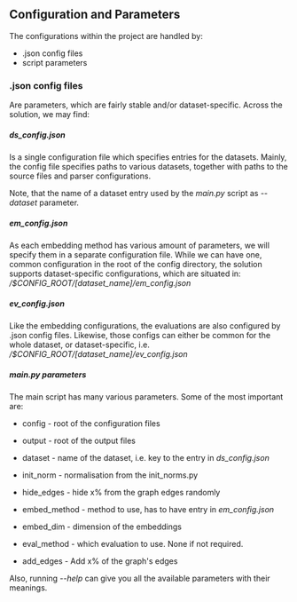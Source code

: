 Configuration and Parameters
-----------------------

The configurations within the project are handled by:
* .json config files
* script parameters

### .json config files
Are parameters, which are fairly stable and/or dataset-specific. Across the solution, we may find:

##### ds_config.json
Is a single configuration file which specifies entries for the datasets. Mainly, the config file specifies paths to various datasets, together with paths to the source files and parser configurations.

Note, that the name of a dataset entry used by the *main.py* script as *--dataset* parameter.

##### em_config.json
As each embedding method has various amount of parameters, we will specify them in a separate configuration file. 
While we can have one, common configuration in the root of the config directory, the solution supports dataset-specific configurations, which are situated in:
\
*/$CONFIG_ROOT/[dataset_name]/em_config.json*

##### ev_config.json
Like the embedding configurations, the evaluations are also configured by .json config files.
Likewise, those configs can either be common for the whole dataset, or dataset-specific, i.e.
\
*/$CONFIG_ROOT/[dataset_name]/ev_config.json*


##### main.py parameters
The main script has many various parameters. Some of the most important are:

* config - root of the configuration files
* output - root of the output files


* dataset - name of the dataset, i.e. key to the entry in *ds_config.json*
* init_norm - normalisation from the init_norms.py
* hide_edges - hide x% from the graph edges randomly


* embed_method - method to use, has to have entry in *em_config.json*
* embed_dim - dimension of the embeddings
* eval_method - which evaluation to use. None if not required.
* add_edges - Add x% of the graph's edges 


Also, running *--help* can give you all the available parameters with their meanings.